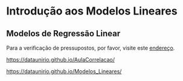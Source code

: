 # Introdução aos Modelos Lineares

## Modelos de Regressão Linear

Para a verificação de pressupostos, por favor, visite este [endereço](https://dataunirio.github.io/Regressao_Diagnostico/). 

https://dataunirio.github.io/AulaCorrelacao/

https://dataunirio.github.io/Modelos_Lineares/
